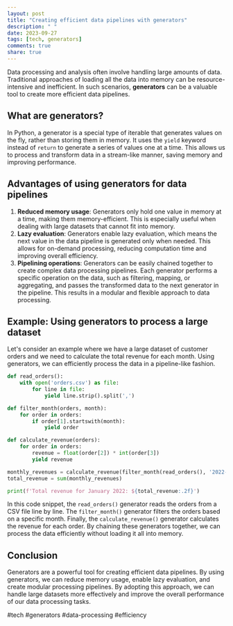 ```yaml
---
layout: post
title: "Creating efficient data pipelines with generators"
description: " "
date: 2023-09-27
tags: [tech, generators]
comments: true
share: true
---
```


Data processing and analysis often involve handling large amounts of data. Traditional approaches of loading all the data into memory can be resource-intensive and inefficient. In such scenarios, **generators** can be a valuable tool to create more efficient data pipelines. 

## What are generators?

In Python, a generator is a special type of iterable that generates values on the fly, rather than storing them in memory. It uses the `yield` keyword instead of `return` to generate a series of values one at a time. This allows us to process and transform data in a stream-like manner, saving memory and improving performance.

## Advantages of using generators for data pipelines

1. **Reduced memory usage**: Generators only hold one value in memory at a time, making them memory-efficient. This is especially useful when dealing with large datasets that cannot fit into memory.
2. **Lazy evaluation**: Generators enable lazy evaluation, which means the next value in the data pipeline is generated only when needed. This allows for on-demand processing, reducing computation time and improving overall efficiency.
3. **Pipelining operations**: Generators can be easily chained together to create complex data processing pipelines. Each generator performs a specific operation on the data, such as filtering, mapping, or aggregating, and passes the transformed data to the next generator in the pipeline. This results in a modular and flexible approach to data processing.

## Example: Using generators to process a large dataset

Let's consider an example where we have a large dataset of customer orders and we need to calculate the total revenue for each month. Using generators, we can efficiently process the data in a pipeline-like fashion.

```python
def read_orders():
    with open('orders.csv') as file:
        for line in file:
            yield line.strip().split(',')

def filter_month(orders, month):
    for order in orders:
        if order[1].startswith(month):
            yield order

def calculate_revenue(orders):
    for order in orders:
        revenue = float(order[2]) * int(order[3])
        yield revenue

monthly_revenues = calculate_revenue(filter_month(read_orders(), '2022-01'))
total_revenue = sum(monthly_revenues)

print(f'Total revenue for January 2022: ${total_revenue:.2f}')
```

In this code snippet, the `read_orders()` generator reads the orders from a CSV file line by line. The `filter_month()` generator filters the orders based on a specific month. Finally, the `calculate_revenue()` generator calculates the revenue for each order. By chaining these generators together, we can process the data efficiently without loading it all into memory.

## Conclusion

Generators are a powerful tool for creating efficient data pipelines. By using generators, we can reduce memory usage, enable lazy evaluation, and create modular processing pipelines. By adopting this approach, we can handle large datasets more effectively and improve the overall performance of our data processing tasks.

#tech #generators #data-processing #efficiency